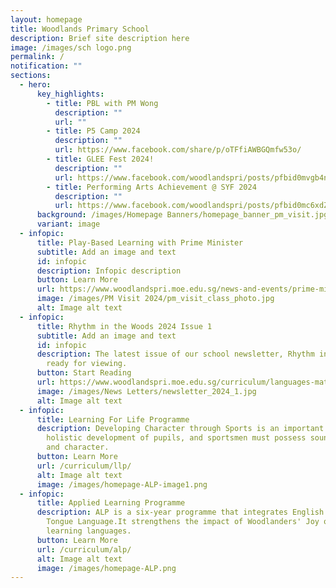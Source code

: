 ```yaml
---
layout: homepage
title: Woodlands Primary School
description: Brief site description here
image: /images/sch logo.png
permalink: /
notification: ""
sections:
  - hero:
      key_highlights:
        - title: PBL with PM Wong
          description: ""
          url: ""
        - title: P5 Camp 2024
          description: ""
          url: https://www.facebook.com/share/p/oTFfiAWBGQmfw53o/
        - title: GLEE Fest 2024!
          description: ""
          url: https://www.facebook.com/woodlandspri/posts/pfbid0mvgb4nNv9RHVycN7wPRMbjuK976v6BWTJrc6z5nfdETCKpvqzGc6daq1x56yVWEBl
        - title: Performing Arts Achievement @ SYF 2024
          description: ""
          url: https://www.facebook.com/woodlandspri/posts/pfbid0mc6xdZxuckfehyo2c9k3B6pzuEj4ywYFXBMRDi9wd4F1TezjRwezSosLeF9rx7VMl
      background: /images/Homepage Banners/homepage_banner_pm_visit.jpg
      variant: image
  - infopic:
      title: Play-Based Learning with Prime Minister
      subtitle: Add an image and text
      id: infopic
      description: Infopic description
      button: Learn More
      url: https://www.woodlandspri.moe.edu.sg/news-and-events/prime-minister-visit-2024/
      image: /images/PM Visit 2024/pm_visit_class_photo.jpg
      alt: Image alt text
  - infopic:
      title: Rhythm in the Woods 2024 Issue 1
      subtitle: Add an image and text
      id: infopic
      description: The latest issue of our school newsletter, Rhythm in the Woods, is
        ready for viewing.
      button: Start Reading
      url: https://www.woodlandspri.moe.edu.sg/curriculum/languages-math-and-science/english/newsletters/
      image: /images/News Letters/newsletter_2024_1.jpg
      alt: Image alt text
  - infopic:
      title: Learning For Life Programme
      description: Developing Character through Sports is an important component of
        holistic development of pupils, and sportsmen must possess sound values
        and character.
      button: Learn More
      url: /curriculum/llp/
      alt: Image alt text
      image: /images/homepage-ALP-image1.png
  - infopic:
      title: Applied Learning Programme
      description: ALP is a six-year programme that integrates English and Mother
        Tongue Language.It strengthens the impact of Woodlanders' Joy of
        learning languages.
      button: Learn More
      url: /curriculum/alp/
      alt: Image alt text
      image: /images/homepage-ALP.png
---
```

